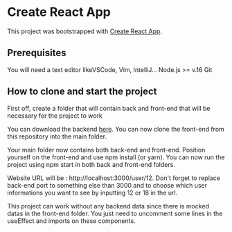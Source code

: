 # Create React App

This project was bootstrapped with [Create React App](https://github.com/facebook/create-react-app).

## Prerequisites

You will need a text editor likeVSCode, Vim, IntelliJ...
Node.js >= v.16
Git

## How to clone and start the project

First off, create a folder that will contain back and front-end that will be necessary for the project to work

You can download the backend [here](https://github.com/OpenClassrooms-Student-Center/P9-front-end-dashboard).
You can now clone the front-end from this repository into the main folder.

Your main folder now contains both back-end and front-end.
Position yourself on the front-end and use npm install (or yarn).
You can now run the project using npm start in both back and front-end folders.

Website URL will be : http://localhost:3000/user/12.
Don't forget to replace back-end port to something else than 3000 and to choose which user informations you want to see by inputting 12 or 18 in the url.

This project can work without any backend data since there is mocked datas in the front-end folder.
You just need to uncomment some lines in the useEffect and imports on these components.
